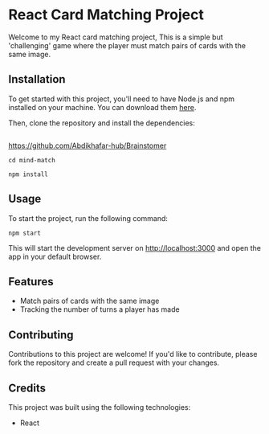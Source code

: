 # React Card Matching Project

Welcome to my React card matching project,  This is a simple but 'challenging' game where the player must match pairs of cards with the same image. 

## Installation

To get started with this project, you'll need to have Node.js and npm installed on your machine. You can download them [here](https://nodejs.org/en/download/).

Then, clone the repository and install the dependencies:

```

```
https://github.com/Abdikhafar-hub/Brainstomer
```
cd mind-match
```

```
npm install
```

## Usage

To start the project, run the following command:

```
npm start
```

This will start the development server on [http://localhost:3000](http://localhost:3000) and open the app in your default browser.

## Features

- Match pairs of cards with the same image
- Tracking the number of turns a player has made

## Contributing

Contributions to this project are welcome! If you'd like to contribute, please fork the repository and create a pull request with your changes. 

## Credits

This project was built using the following technologies:
- React
